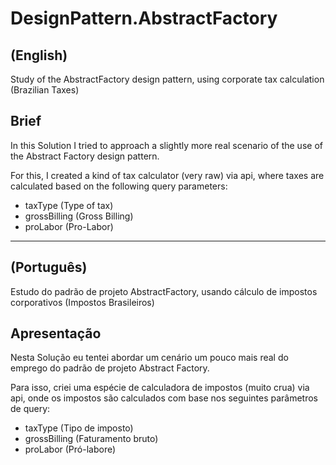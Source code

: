 # DesignPattern.AbstractFactory

## (English)

Study of the AbstractFactory design pattern, using corporate tax calculation (Brazilian Taxes)

## Brief
In this Solution I tried to approach a slightly more real scenario of the use of the Abstract Factory design pattern.

For this, I created a kind of tax calculator (very raw) via api, where taxes are calculated based on the following query parameters:
- taxType (Type of tax)
- grossBilling (Gross Billing)
- proLabor (Pro-Labor)

----

## (Português)

Estudo do padrão de projeto AbstractFactory, usando cálculo de impostos corporativos (Impostos Brasileiros)

## Apresentação
Nesta Solução eu tentei abordar um cenário um pouco mais real do emprego do padrão de projeto Abstract Factory.

Para isso, criei uma espécie de calculadora de impostos (muito crua) via api, onde os impostos são calculados com base nos seguintes parâmetros de query:
- taxType (Tipo de imposto)
- grossBilling (Faturamento bruto)
- proLabor (Pró-labore)
